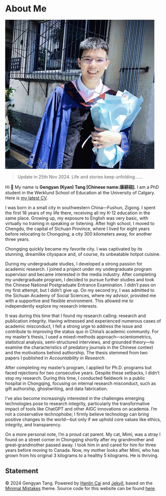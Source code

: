 # About Me

<img src="1664867172379.jpg" class="floatpic" width="480" height="480">

> Update in 25th Nov 2024. Life and stories keep unfolding......

Hi 👋 My name is **Gengyan (Kyan) Tang [Chinese name:唐耕砚]**. I am a PhD student in the Werklund School of Education at the University of Calgary. Here is [my latest CV](CV-Gengyan.pdf).

I was born in a small city in southwestern China—Fushun, Zigong. I spent the first 18 years of my life there, receiving all my K-12 education in the same place. Growing up, my exposure to English was very basic, with virtually no training in speaking or listening. After high school, I moved to Chengdu, the capital of Sichuan Province, where I lived for eight years before relocating to Chongqing, a city 300 kilometers away, for another three years.

Chongqing quickly became my favorite city. I was captivated by its stunning, dreamlike cityspace and, of course, its unbeatable hotpot cuisine.

During my undergraduate studies, I developed a strong passion for academic research. I joined a project under my undergraduate program supervisor and became interested in the media industry. After completing my undergraduate program, I decided to pursue further studies and took the Chinese National Postgraduate Entrance Examination. I didn’t pass on my first attempt, but I didn’t give up. On my second try, I was admitted to the Sichuan Academy of Social Sciences, where my advisor, provided me with a supportive and flexible environment. This allowed me to independently explore my research interests.

It was during this time that I found my research calling: research and publication integrity. Having witnessed and experienced numerous cases of academic misconduct, I felt a strong urge to address the issue and contribute to improving the status quo in China’s academic community. For my master’s thesis, I used a mixed-methods approach—scientometrics, statistical analysis, semi-structured interviews, and grounded theory—to examine the characteristics of predatory journals in the Chinese context and the motivations behind authorship. The thesis stemmed from two papers I published in *Accountability in Research*.

After completing my master’s program, I applied for Ph.D. programs but faced rejections for two consecutive years. Despite these setbacks, I didn’t stop my research. During this time, I conducted fieldwork in a public hospital in Chongqing, focusing on internal research misconduct, such as gift authorship, ghostwriting, and data fabrication.

I’ve also become increasingly interested in the challenges emerging technologies pose to research integrity, particularly the transformative impact of tools like ChatGPT and other AIGC innovations on academia. I’m not a conservative technophobe; I firmly believe technology can bring positive changes to the world—but only if we uphold core values like ethics, integrity, and transparency.

On a more personal note, I’m a proud cat parent. My cat, Mimi, was a stray I found on a street corner in Chongqing shortly after my grandmother and great-grandmother passed away. I took him in and cared for him for three years before moving to Canada. Now, my mother looks after Mimi, who has grown from his original 3 kilograms to a healthy 5 kilograms. He is thriving.

## Statement

© 2024 Gengyan Tang. Powered by [Hanlin Cai](https://caihanlin.com/) and [Jekyll](https://jekyllrb.com/), based on the [Minimal Mistakes](https://mademistakes.com/) theme. Source code for this website can be found [here](https://github.com/GuangLun2000/GuangLun2000.github.io).

